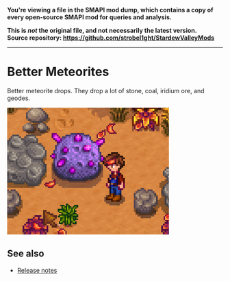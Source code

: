 **You're viewing a file in the SMAPI mod dump, which contains a copy of every open-source SMAPI mod
for queries and analysis.**

**This is _not_ the original file, and not necessarily the latest version.**  
**Source repository: https://github.com/strobel1ght/StardewValleyMods**

----

# Better Meteorites
Better meteorite drops. They drop a lot of stone, coal, iridium ore, and geodes.

![](screenshot.png)

## See also
* [Release notes](release-notes.md)
